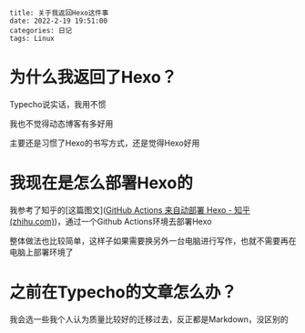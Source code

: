~~~
title: 关于我返回Hexo这件事
date: 2022-2-19 19:51:00
categories: 日记
tags: Linux
~~~

# 为什么我返回了Hexo？

Typecho说实话，我用不惯

我也不觉得动态博客有多好用

主要还是习惯了Hexo的书写方式，还是觉得Hexo好用

# 我现在是怎么部署Hexo的

我参考了知乎的[这篇图文]([GitHub Actions 来自动部署 Hexo - 知乎 (zhihu.com)](https://zhuanlan.zhihu.com/p/170563000))，通过一个Github Actions环境去部署Hexo

整体做法也比较简单，这样子如果需要换另外一台电脑进行写作，也就不需要再在电脑上部署环境了

# 之前在Typecho的文章怎么办？

我会选一些我个人认为质量比较好的迁移过去，反正都是Markdown，没区别的